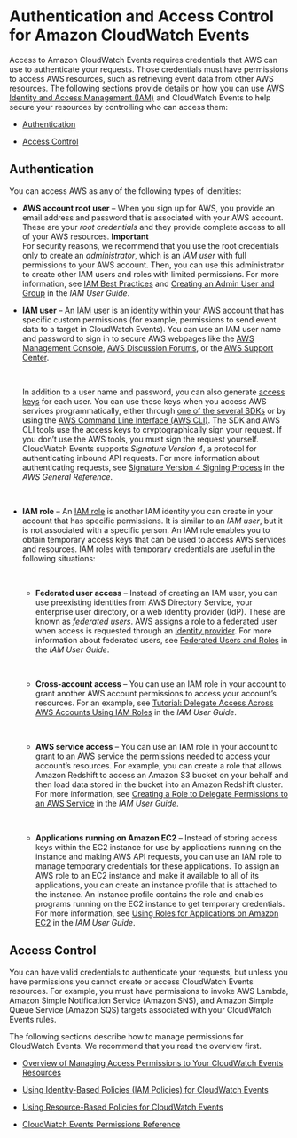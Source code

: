 # Authentication and Access Control for Amazon CloudWatch Events<a name="auth-and-access-control-cwe"></a>

Access to Amazon CloudWatch Events requires credentials that AWS can use to authenticate your requests\. Those credentials must have permissions to access AWS resources, such as retrieving event data from other AWS resources\. The following sections provide details on how you can use [AWS Identity and Access Management \(IAM\)](http://docs.aws.amazon.com/IAM/latest/UserGuide/introduction.html) and CloudWatch Events to help secure your resources by controlling who can access them:

+ [Authentication](#authentication-cwe)

+ [Access Control](#access-control-cwe)

## Authentication<a name="authentication-cwe"></a>

You can access AWS as any of the following types of identities:

+ **AWS account root user** – When you sign up for AWS, you provide an email address and password that is associated with your AWS account\. These are your *root credentials* and they provide complete access to all of your AWS resources\.
**Important**  
For security reasons, we recommend that you use the root credentials only to create an *administrator*, which is an *IAM user* with full permissions to your AWS account\. Then, you can use this administrator to create other IAM users and roles with limited permissions\. For more information, see [IAM Best Practices](http://docs.aws.amazon.com/IAM/latest/UserGuide/best-practices.html#create-iam-users) and [Creating an Admin User and Group](http://docs.aws.amazon.com/IAM/latest/UserGuide/getting-started_create-admin-group.html) in the *IAM User Guide*\.

+ **IAM user** – An [IAM user](http://docs.aws.amazon.com/IAM/latest/UserGuide/id_users.html) is an identity within your AWS account that has specific custom permissions \(for example, permissions to send event data to a target in CloudWatch Events\)\. You can use an IAM user name and password to sign in to secure AWS webpages like the [AWS Management Console](https://console.aws.amazon.com/), [AWS Discussion Forums](https://forums.aws.amazon.com/), or the [AWS Support Center](https://console.aws.amazon.com/support/home#/)\.

   

  In addition to a user name and password, you can also generate [access keys](http://docs.aws.amazon.com/IAM/latest/UserGuide/id_credentials_access-keys.html) for each user\. You can use these keys when you access AWS services programmatically, either through [one of the several SDKs](https://aws.amazon.com/tools/) or by using the [AWS Command Line Interface \(AWS CLI\)](https://aws.amazon.com/cli/)\. The SDK and AWS CLI tools use the access keys to cryptographically sign your request\. If you don’t use the AWS tools, you must sign the request yourself\. CloudWatch Events supports *Signature Version 4*, a protocol for authenticating inbound API requests\. For more information about authenticating requests, see [Signature Version 4 Signing Process](http://docs.aws.amazon.com/general/latest/gr/signature-version-4.html) in the *AWS General Reference*\.

   

+ **IAM role** – An [IAM role](http://docs.aws.amazon.com/IAM/latest/UserGuide/id_roles.html) is another IAM identity you can create in your account that has specific permissions\. It is similar to an *IAM user*, but it is not associated with a specific person\. An IAM role enables you to obtain temporary access keys that can be used to access AWS services and resources\. IAM roles with temporary credentials are useful in the following situations:

   

  + **Federated user access** – Instead of creating an IAM user, you can use preexisting identities from AWS Directory Service, your enterprise user directory, or a web identity provider \(IdP\)\. These are known as *federated users*\. AWS assigns a role to a federated user when access is requested through an [identity provider](http://docs.aws.amazon.com/IAM/latest/UserGuide/id_roles_providers.html)\. For more information about federated users, see [Federated Users and Roles](http://docs.aws.amazon.com/IAM/latest/UserGuide/introduction_access-management.html#intro-access-roles) in the *IAM User Guide*\.

     

  + **Cross\-account access** – You can use an IAM role in your account to grant another AWS account permissions to access your account’s resources\. For an example, see [Tutorial: Delegate Access Across AWS Accounts Using IAM Roles](http://docs.aws.amazon.com/IAM/latest/UserGuide/tutorial_cross-account-with-roles.html) in the *IAM User Guide*\.

     

  + **AWS service access** – You can use an IAM role in your account to grant to an AWS service the permissions needed to access your account’s resources\. For example, you can create a role that allows Amazon Redshift to access an Amazon S3 bucket on your behalf and then load data stored in the bucket into an Amazon Redshift cluster\. For more information, see [Creating a Role to Delegate Permissions to an AWS Service](http://docs.aws.amazon.com/IAM/latest/UserGuide/id_roles_create_for-service.html) in the *IAM User Guide*\.

      

  + **Applications running on Amazon EC2** – Instead of storing access keys within the EC2 instance for use by applications running on the instance and making AWS API requests, you can use an IAM role to manage temporary credentials for these applications\. To assign an AWS role to an EC2 instance and make it available to all of its applications, you can create an instance profile that is attached to the instance\. An instance profile contains the role and enables programs running on the EC2 instance to get temporary credentials\. For more information, see [Using Roles for Applications on Amazon EC2](http://docs.aws.amazon.com/IAM/latest/UserGuide/id_roles_use_switch-role-ec2.html) in the *IAM User Guide*\.

## Access Control<a name="access-control-cwe"></a>

You can have valid credentials to authenticate your requests, but unless you have permissions you cannot create or access CloudWatch Events resources\. For example, you must have permissions to invoke AWS Lambda, Amazon Simple Notification Service \(Amazon SNS\), and Amazon Simple Queue Service \(Amazon SQS\) targets associated with your CloudWatch Events rules\.

The following sections describe how to manage permissions for CloudWatch Events\. We recommend that you read the overview first\.

+ [Overview of Managing Access Permissions to Your CloudWatch Events Resources](iam-access-control-identity-based-cwe.md)

+ [Using Identity\-Based Policies \(IAM Policies\) for CloudWatch Events](iam-identity-based-access-control-cwe.md)

+ [Using Resource\-Based Policies for CloudWatch Events](resource-based-policies-cwe.md)

+ [CloudWatch Events Permissions Reference](permissions-reference-cwe.md)
